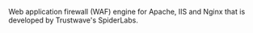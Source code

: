 Web application firewall (WAF) engine for Apache, IIS and Nginx
that is developed by Trustwave's SpiderLabs.
